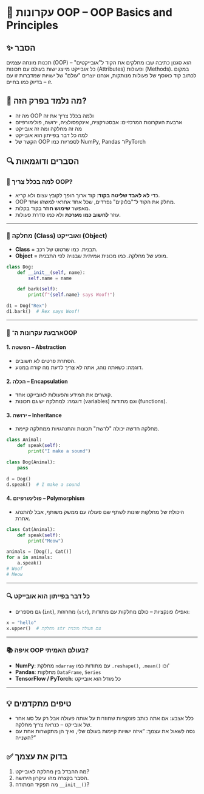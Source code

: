 # 📘 עקרונות OOP – OOP Basics and Principles

## ✨ הסבר
תכנות מונחה עצמים (OOP) הוא סגנון כתיבה שבו מחלקים את הקוד ל"אובייקטים" – כל אובייקט מייצג ישות בעולם עם תכונות (Attributes) ופעולות (Methods). במקום לכתוב קוד כאוסף של פעולות מנותקות, אנחנו יוצרים "עולם" של ישויות שמדברות זו עם זו – בדיוק כמו בחיים.

## 🧠 מה נלמד בפרק הזה?
- מה זה OOP ולמה בכלל צריך את זה
- ארבעת העקרונות המרכזיים: אבסטרקציה, אינקפסולציה, ירושה, פולימורפיזם
- מה זה מחלקה ומה זה אובייקט
- למה כל דבר בפייתון הוא אובייקט
- הקשר של OOP לספריות כמו NumPy, Pandas ו־PyTorch

## 🔍 הסברים ודוגמאות

### 🧠 למה בכלל צריך OOP?
- כדי **לא לאבד שליטה בקוד**: קוד ארוך הופך לקובץ עצום ולא קריא.
- OOP מחלק את הקוד ל־"בלוקים" נפרדים, שכל אחד אחראי למשהו אחד.
- מאפשר **שימוש חוזר** בקוד בקלות.
- עוזר **לחשוב כמו מערכת** ולא כמו סדרת פעולות.

---

### 🧱 מחלקה (Class) ואובייקט (Object)
- **Class** = תבנית. כמו שרטוט של רכב.
- **Object** = מופע של מחלקה. כמו מכונית אמיתית שבנויה לפי התבנית.

```python
class Dog:
    def __init__(self, name):
        self.name = name

    def bark(self):
        print(f"{self.name} says Woof!")

d1 = Dog("Rex")
d1.bark()  # Rex says Woof!
````

---

### 🧩 ארבעת עקרונות ה־OOP

#### 1. **הפשטה – Abstraction**

* הסתרת פרטים לא חשובים.
* דוגמה: כשאתה נוהג, אתה לא צריך לדעת מה קורה במנוע.

#### 2. **הכלה – Encapsulation**

* קושרים את המידע והפעולות לאובייקט אחד.
* דוגמה: למחלקה יש גם תכונות (variables) וגם מתודות (functions).

#### 3. **ירושה – Inheritance**

* מחלקה חדשה יכולה "לרשת" תכונות והתנהגויות ממחלקה קיימת.

```python
class Animal:
    def speak(self):
        print("I make a sound")

class Dog(Animal):
    pass

d = Dog()
d.speak()  # I make a sound
```

#### 4. **פולימורפיזם – Polymorphism**

* היכולת של מחלקות שונות לשתף שם פעולה עם ממשק משותף, אבל להתנהג אחרת.

```python
class Cat(Animal):
    def speak(self):
        print("Meow")

animals = [Dog(), Cat()]
for a in animals:
    a.speak()
# Woof
# Meow
```

---

### 🔍 כל דבר בפייתון הוא אובייקט

* גם מספרים (`int`), מחרוזות (`str`), ואפילו פונקציות – כולם מחלקות עם מתודות:

```python
x = "hello"
x.upper()  # מחלקת str עם פעולה מובנית
```

---

### 📚 איפה OOP בעולם האמיתי?

* **NumPy**: מחלקת `ndarray` עם מתודות כמו `.reshape()`, `.mean()` וכו'
* **Pandas**: מחלקות `DataFrame`, `Series`
* **TensorFlow / PyTorch**: כל מודל הוא אובייקט

---

## 💡 טיפים מתקדמים

* כלל אצבע: אם אתה כותב פונקציות שחוזרות על אותה פעולה אבל רק על סוג אחר של אובייקט – כנראה צריך מחלקה.
* נסה לשאול את עצמך: “איזה ישויות קיימות בעולם שלי, ואיך הן מתקשרות אחת עם השנייה?”

## ✅ בדוק את עצמך

1. מה ההבדל בין מחלקה לאובייקט?
2. הסבר בקצרה מהו עיקרון הירושה.
3. מה תפקיד המתודה `__init__()`?
